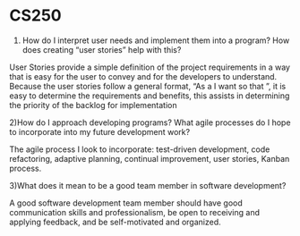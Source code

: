 # CS250

1) How do I interpret user needs and implement them into a program? How does creating “user stories” help with this?

User Stories provide a simple definition of the project requirements in a way that is easy for the user to convey and for the developers to understand. Because the 	user stories follow a general format, “As a <role> I want <to be able to do something> so that <benefit>”, it is easy to determine the requirements and benefits, this assists in determining the priority of the backlog for implementation
	
2)How do I approach developing programs? What agile processes do I hope to incorporate into my future development work?

The agile process I look to incorporate: test-driven development, code refactoring, adaptive planning, continual improvement, user stories, Kanban process. 

3)What does it mean to be a good team member in software development?
	
A good software development team member should have good communication skills and professionalism, be open to receiving and applying feedback, and be self-motivated and organized.
